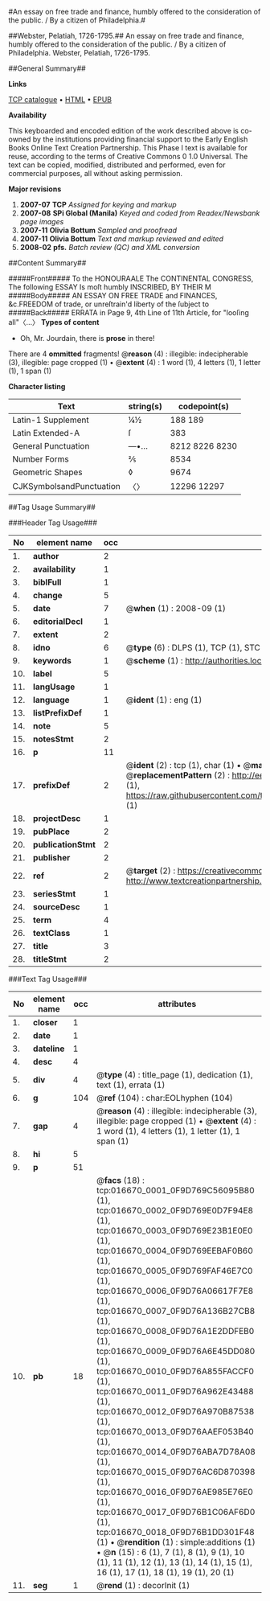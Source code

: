 #An essay on free trade and finance, humbly offered to the consideration of the public. / By a citizen of Philadelphia.#

##Webster, Pelatiah, 1726-1795.##
An essay on free trade and finance, humbly offered to the consideration of the public. / By a citizen of Philadelphia.
Webster, Pelatiah, 1726-1795.

##General Summary##

**Links**

[TCP catalogue](http://www.ota.ox.ac.uk/tcp/)  • 
[HTML](http://tei.it.ox.ac.uk/tcp/Texts-HTML/free/N13/N13185.html)  • 
[EPUB](http://tei.it.ox.ac.uk/tcp/Texts-EPUB/free/N13/N13185.epub)

**Availability**

This keyboarded and encoded edition of the
	       work described above is co-owned by the institutions
	       providing financial support to the Early English Books
	       Online Text Creation Partnership. This Phase I text is
	       available for reuse, according to the terms of Creative
	       Commons 0 1.0 Universal. The text can be copied,
	       modified, distributed and performed, even for
	       commercial purposes, all without asking permission.

**Major revisions**

1. __2007-07__ __TCP__ *Assigned for keying and markup*
1. __2007-08__ __SPi Global (Manila)__ *Keyed and coded from Readex/Newsbank page images*
1. __2007-11__ __Olivia Bottum__ *Sampled and proofread*
1. __2007-11__ __Olivia Bottum__ *Text and markup reviewed and edited*
1. __2008-02__ __pfs.__ *Batch review (QC) and XML conversion*

##Content Summary##

#####Front#####
To the HONOURAALE The CONTINENTAL CONGRESS, The following ESSAY Is moſt humbly INSCRIBED, BY THEIR M
#####Body#####
AN ESSAY ON FREE TRADE and FINANCES, &c.FREEDOM of trade, or unreſtrain'd liberty of the ſubject to 
#####Back#####
ERRATA in Page 9, 4th Line of 11th Article, for "looſing all"〈…〉
**Types of content**

  * Oh, Mr. Jourdain, there is **prose** in there!

There are 4 **ommitted** fragments! 
 @__reason__ (4) : illegible: indecipherable (3), illegible: page cropped (1)  •  @__extent__ (4) : 1 word (1), 4 letters (1), 1 letter (1), 1 span (1)

**Character listing**


|Text|string(s)|codepoint(s)|
|---|---|---|
|Latin-1 Supplement|¼½|188 189|
|Latin Extended-A|ſ|383|
|General Punctuation|—•…|8212 8226 8230|
|Number Forms|⅖|8534|
|Geometric Shapes|◊|9674|
|CJKSymbolsandPunctuation|〈〉|12296 12297|

##Tag Usage Summary##

###Header Tag Usage###

|No|element name|occ|attributes|
|---|---|---|---|
|1.|__author__|2||
|2.|__availability__|1||
|3.|__biblFull__|1||
|4.|__change__|5||
|5.|__date__|7| @__when__ (1) : 2008-09 (1)|
|6.|__editorialDecl__|1||
|7.|__extent__|2||
|8.|__idno__|6| @__type__ (6) : DLPS (1), TCP (1), STC (1), NOTIS (1), IMAGE-SET (1), EVANS-CITATION (1)|
|9.|__keywords__|1| @__scheme__ (1) : http://authorities.loc.gov/ (1)|
|10.|__label__|5||
|11.|__langUsage__|1||
|12.|__language__|1| @__ident__ (1) : eng (1)|
|13.|__listPrefixDef__|1||
|14.|__note__|5||
|15.|__notesStmt__|2||
|16.|__p__|11||
|17.|__prefixDef__|2| @__ident__ (2) : tcp (1), char (1)  •  @__matchPattern__ (2) : ([0-9\-]+):([0-9IVX]+) (1), (.+) (1)  •  @__replacementPattern__ (2) : http://eebo.chadwyck.com/downloadtiff?vid=$1&page=$2 (1), https://raw.githubusercontent.com/textcreationpartnership/Texts/master/tcpchars.xml#$1 (1)|
|18.|__projectDesc__|1||
|19.|__pubPlace__|2||
|20.|__publicationStmt__|2||
|21.|__publisher__|2||
|22.|__ref__|2| @__target__ (2) : https://creativecommons.org/publicdomain/zero/1.0/ (1), http://www.textcreationpartnership.org/docs/. (1)|
|23.|__seriesStmt__|1||
|24.|__sourceDesc__|1||
|25.|__term__|4||
|26.|__textClass__|1||
|27.|__title__|3||
|28.|__titleStmt__|2||


###Text Tag Usage###

|No|element name|occ|attributes|
|---|---|---|---|
|1.|__closer__|1||
|2.|__date__|1||
|3.|__dateline__|1||
|4.|__desc__|4||
|5.|__div__|4| @__type__ (4) : title_page (1), dedication (1), text (1), errata (1)|
|6.|__g__|104| @__ref__ (104) : char:EOLhyphen (104)|
|7.|__gap__|4| @__reason__ (4) : illegible: indecipherable (3), illegible: page cropped (1)  •  @__extent__ (4) : 1 word (1), 4 letters (1), 1 letter (1), 1 span (1)|
|8.|__hi__|5||
|9.|__p__|51||
|10.|__pb__|18| @__facs__ (18) : tcp:016670_0001_0F9D769C56095B80 (1), tcp:016670_0002_0F9D769E0D7F94E8 (1), tcp:016670_0003_0F9D769E23B1E0E0 (1), tcp:016670_0004_0F9D769EEBAF0B60 (1), tcp:016670_0005_0F9D769FAF46E7C0 (1), tcp:016670_0006_0F9D76A06617F7E8 (1), tcp:016670_0007_0F9D76A136B27CB8 (1), tcp:016670_0008_0F9D76A1E2DDFEB0 (1), tcp:016670_0009_0F9D76A6E45DD080 (1), tcp:016670_0010_0F9D76A855FACCF0 (1), tcp:016670_0011_0F9D76A962E43488 (1), tcp:016670_0012_0F9D76A970B87538 (1), tcp:016670_0013_0F9D76AAEF053B40 (1), tcp:016670_0014_0F9D76ABA7D78A08 (1), tcp:016670_0015_0F9D76AC6D870398 (1), tcp:016670_0016_0F9D76AE985E76E0 (1), tcp:016670_0017_0F9D76B1C06AF6D0 (1), tcp:016670_0018_0F9D76B1DD301F48 (1)  •  @__rendition__ (1) : simple:additions (1)  •  @__n__ (15) : 6 (1), 7 (1), 8 (1), 9 (1), 10 (1), 11 (1), 12 (1), 13 (1), 14 (1), 15 (1), 16 (1), 17 (1), 18 (1), 19 (1), 20 (1)|
|11.|__seg__|1| @__rend__ (1) : decorInit (1)|
